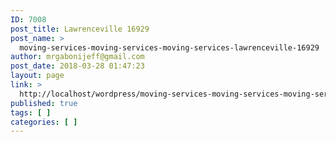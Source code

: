 ```yaml
---
ID: 7008
post_title: Lawrenceville 16929
post_name: >
  moving-services-moving-services-moving-services-lawrenceville-16929
author: mrgabonijeff@gmail.com
post_date: 2018-03-28 01:47:23
layout: page
link: >
  http://localhost/wordpress/moving-services-moving-services-moving-services-lawrenceville-16929/
published: true
tags: [ ]
categories: [ ]
---
```

